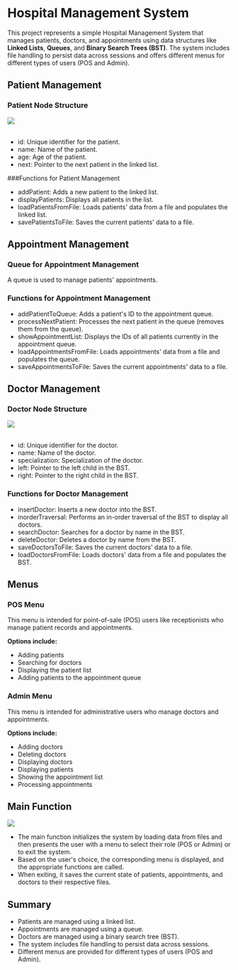 # Hospital Management System

This project represents a simple Hospital Management System that manages patients, doctors, and appointments using data structures like **Linked Lists**, **Queues**, and **Binary Search Trees (BST)**. The system includes file handling to persist data across sessions and offers different menus for different types of users (POS and Admin).

## Patient Management<br>
### Patient Node Structure
<img src="https://github.com/user-attachments/assets/8299ab89-a68a-4039-bc30-32a61707f833"><br><br>

- id: Unique identifier for the patient.
- name: Name of the patient.
- age: Age of the patient.
- next: Pointer to the next patient in the linked list.

###Functions for Patient Management

 - addPatient: Adds a new patient to the linked list.
 - displayPatients: Displays all patients in the list.
 - loadPatientsFromFile: Loads patients' data from a file and populates the linked list.
 - savePatientsToFile: Saves the current patients' data to a file.

## Appointment Management
### Queue for Appointment Management

A queue is used to manage patients' appointments.
### Functions for Appointment Management

- addPatientToQueue: Adds a patient's ID to the appointment queue.
- processNextPatient: Processes the next patient in the queue (removes them from the queue).
- showAppointmentList: Displays the IDs of all patients currently in the appointment queue.
- loadAppointmentsFromFile: Loads appointments' data from a file and populates the queue.
- saveAppointmentsToFile: Saves the current appointments' data to a file.

## Doctor Management
### Doctor Node Structure
<img src="https://github.com/user-attachments/assets/d03df059-44d7-46bc-ba2d-11ee30013468"><br><br>

* id: Unique identifier for the doctor.
* name: Name of the doctor.
* specialization: Specialization of the doctor.
* left: Pointer to the left child in the BST.
* right: Pointer to the right child in the BST.

### Functions for Doctor Management

* insertDoctor: Inserts a new doctor into the BST.
* inorderTraversal: Performs an in-order traversal of the BST to display all doctors.
* searchDoctor: Searches for a doctor by name in the BST.
* deleteDoctor: Deletes a doctor by name from the BST.
* saveDoctorsToFile: Saves the current doctors' data to a file.
* loadDoctorsFromFile: Loads doctors' data from a file and populates the BST.

## Menus
### POS Menu

This menu is intended for point-of-sale (POS) users like receptionists who manage patient records and appointments.

**Options include:**

* Adding patients
* Searching for doctors
* Displaying the patient list
* Adding patients to the appointment queue

### Admin Menu

This menu is intended for administrative users who manage doctors and appointments.

**Options include:**

* Adding doctors
* Deleting doctors
* Displaying doctors
* Displaying patients
* Showing the appointment list
* Processing appointments
  
## Main Function
<img src="https://github.com/user-attachments/assets/57cdaaa6-c123-4ffb-8bb2-c20ee70870f7"><br>

* The main function initializes the system by loading data from files and then presents the user with a menu to select their role (POS or Admin) or to exit the system.
* Based on the user's choice, the corresponding menu is displayed, and the appropriate functions are called.
* When exiting, it saves the current state of patients, appointments, and doctors to their respective files.

## Summary

* Patients are managed using a linked list.
* Appointments are managed using a queue.
* Doctors are managed using a binary search tree (BST).
* The system includes file handling to persist data across sessions.
* Different menus are provided for different types of users (POS and Admin).
